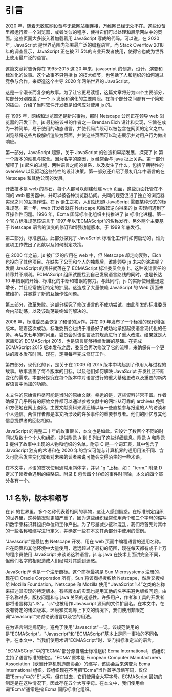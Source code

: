# 引言

2020 年，随着无数联网设备与无数网站相连接，万维网已经无处不在。这些设备里都运行着一个浏览器，或者类似的程序，使得它们可以处理和展示网站中的页面。这些页面大多嵌入着加载着用 JavaScript 写成的代码。可以说，在 2020 年，JavaScript 是世界范围内部署最广泛的编程语言。而 Stack Overflow 2018 年的调查显示，JavaScript 正在被 71.5%的专业开发者使用，使得它也成为世界上使用最广泛的语言。

这篇文章将告诉你在 1995-2015 这 20 年来，javascript 的创造，设计，演变和标准化的故事。这个故事不只包括 js 的技术细节，也包括了人和组织的如何通过竞争与合作，来塑造这个主导 2020 年网络世界的 JavaScript。

这是一个漫长而复杂的故事。为了让它更易读懂，这篇文章将分为四个主要部分，每部分分别覆盖了一个 js 发展和演化的主要阶段。在每个部分之间都有一个简短的插曲，介绍了当时软件开发者是如何应对使用 js 的。

在 1995 年，网络和浏览器还是新兴事物，那时 Netscape 公司正在领导 web 浏览器的开发工作。js 最初被该书的作者之一 Brendan Eich 设计和实现，它旨在成为一种简单，易于使用的动态语言，并使代码片段可以被包含在网页的定义之中。浏览器将这些片段解析渲染为页面，并使这些页面可以动态展示并对用户行为做出响应。

第一部分，JavaScript 起源，关于 JavaScript 的创造和早期发展，探究了 js 第一个版本的动机与取舍。因为名字的原因，js 经常会与 java 扯上关系。第一部分解释了 js 起名的过程、两种语言之间的关系，以及发生了什么。包括早期特性的 overview 以及驱动这些特性的设计决策。第一部分还介绍了最初几年中语言的在 Netscape 和其他公司的发展。

开放技术是 web 的基石。每个人都可以创建创建 web 页面，这些页面托管在不同的 web 服务器中，并可以被各种浏览器访问。共同的规范促进了独立的浏览器实现之间的互操作性。在 js 诞生之初，人们就知道 JavaScript 需要某种形式的标准规范。第一年，web 开发者就在 Netscape 和微软逆向得来的 js 实现间遇到了互操作性问题。1996 年，Ecma 国际标准化组织主持推进了 js 标准化进程。第一个官方标准规范该语言于 1997 年以“ECMAScript”的名称发行。另外两个主要基于 Netscape 语言的演变的修订和增强功能版本，于 1999 年底发行。

第二部分，标准创立。此部分探究了 JavaScript 标准化工作时如何启动的，谁为这项工作做出了贡献以及如何制定决策。

在 2000 年之前，js 被广泛的应用在 web 中，但 Netscape 却走向衰败，Eich 也投向了其他项目。在缺失了公司和个人的独裁后，谁能领导 js 未来的演进呢？发展 JavaScript 的责任就落在了 ECMAScript 标准委员会身上。这种设计责任的转移并不顺利。ECMAScript 组织试图找到自己发展语言路线的同时，也是长达 10 年错误的开始、标准化的中断和错误的努力。与此同时，js 的实际使用量迅速增长，并且经常使用特定的扩展。这造成了大量依赖 JavaScript 的 Web 页面未被维护，并暴露了新的互操作性问题。

第三部分，改革失败。这部分探究了修改语言的不成功尝试，由此引发的标准委员会内部动荡，以及该动荡最终如何解决的。

2008 年，标准委员会恢复了和谐的运作，并在 09 年发布了一个标准的现代增强版本。随着这次成功，标准委员会也终于准备好了成功地承担起使语言现代化的任务。再后来七年的时间里，委员会对该语言及其规范进行了重大改进。结果就是大家熟知的 ECMAScript 2015，也是语言能够持续发展的基础。在完成 ECMAScript 2015 版本发布之后，委员会再次修改了它的流程，来确保有一个更快的版本发布时间。现在，定期每年完成修订工作。

第四部分，现代化的 js，是关于在 2009 和 2015 版本中均起到了作用人与过程的故事。故事涵盖了每个版本的目标，以及他们如何解决 JavaScript 开发社区不断变化的需求。本部分探究在每个版本中对语言进行的重大基础更改以及重要的新内容语言中添加的功能。

本文件的原始资料尽可能是当时的原始文献。幸运的是，这些资料非常丰富。作者确保了几乎所有的原始文件都可以通过参考文献中的网址从可靠的 archives 免费和方便地在网上查阅。主要文献资料来源还辅以与一些直接参与报道的人的访谈和个人通信。两位作者都是本文所涉及的许多事件的重要参与者。他们的回忆与其他信息提供者的回忆相似。

JavaScript 的完整二十年的故事很长，本文也是如此。它设计了数百个不同的时间以及数十个个人和组织。提供附录 A 到 E 列出了这些详细信息。附录 A 和附录 B 提供了故事中出现的人物和组织的名单。附录 C 是一个词汇表，其中包含了 JavaScript 独有的术语和在 2020 年的含义可能与计算机界的通用用法不同、含义可能会发生变化或者对未来的读者来说可能会变得陌生的一些术语。

在本文中，术语的首次使用通常用斜体字，并以 "g "上标，如： "term." 附录 D 定义了读者会遇到的缩略语。附录 E 包含四个详细的事件时间轴，本文的四个部分各有一个。

## 1.1 名称，版本和缩写

在 js 的世界里，多个名称代表着相同的事物，这让人感到疑惑。在标准制定组织的世界里，这种情况就更加严重了，因为这些组织经常使用两个和三个字母的缩写和数字来标识其组织单位和工作产出。为了尽量减少这种混乱，我们将首先对其中的一些名称和缩写进行定义，并确定一些在本文其余部分中使用的惯例。

"Javascript"是最初由 Netscape 开发、用在 web 页面中编程语言的通用名称。它在网页和其他环境中大量使用，远远超过了最初的范围，现在每天都有成千上万的程序员使用 JavaScript 来谈论这种语言。js 与 java 在技术上面讲完全不同，但他们名字的相似造成人们经常对其感到迷惑。

JavaScript® 也是一个注册商标。这个商标最初是 Sun Microsystems 注册的，现在归 Oracle Corporation 所有。Sun 将该商标授权给 Netscape，然后又授权给 Mozilla Foundation。Netscape 和 Mozilla 使用“ JavaScript 1.4”之类的名称来描述其实现的特定版本。有些版本的实现也是用其他的名字来避免版权问题。由于名称过多，版权问题和与 java 关系的迷惑性。许多用户，作者和工具的开发者都将语言称为"JS"，".js"也被用作 Javascript 源码的文件扩展名。在本文中，在没有特定的诸如版本，环境和实现等上下文的情况下，我们使用非限定词"Javascript"来讨论该语言以及它的用法。

在为语言制定规范时，避免了使用"Javascript"一词。该规范使用的是"ECMAScript"。"Javascript"和"ECMAScript"基本上是同一事物的不同名字。在本文中，当我们使用术语"ECMAScript"时，专门指标准定义的语言。

"ECMASCript"中的"ECMA"部分源自瑞士标准组织 Ecma International，该组织主持了语言标准的制定。"ECMA"原本是 European Computer Manufacturers Association（欧洲计算机制造商协会）的缩写，该协会后来演变为 Ecma International 组织。该组织现在不再把"Ecma"当作首字母缩写词，仅仅把"Ecma"中的"E"大写。但在过去，它们使用全大写字母。ECMAScript 最初的制定是在这种情况下，因此存在五个大写字母。在本文中，我们使用单词"Ecma"通常是指 Ecma 国际标准化组织。
